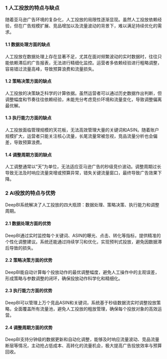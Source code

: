 ### 1 人工投放的特点与缺点
随着亚马逊广告环境的复杂化，人工投放的局限性逐渐显现。虽然人工投放依赖经验，但在广告规模扩展、竞品增加以及流量波动的背景下，难以满足持续优化的需求。
#### 1.1 数据处理方面的缺点
人工投放在数据处理上存在显著不足，尤其在面对频繁波动的实时数据时，往往只能依赖滞后的广告报表，无法进行精细化监控。运营者多依赖经验进行粗略调整，容易错过流量高峰，导致预算浪费和流量损失。
#### 1.2 策略决策方面的缺点
人工投放的决策缺乏科学的计算依据。虽然运营者可以通过历史数据作出判断，但调整幅度和节奏往往依赖经验，未能充分考虑竞价环境和流量变化，导致调整偏离最优解。
#### 1.3 执行能力方面的缺点
人工投放面临管理规模的天花板，无法高效管理大量的关键词和ASIN。随着账户规模扩大，运营者只能关注核心流量，长尾流量常被忽视，竞品流量分析也会偏差，导致预算浪费。
#### 1.4 调整周期方面的缺点
人工调整通常以“天”为单位，无法适应亚马逊广告的秒级竞价波动。调整周期过长导致无法及时响应流量突增或预算异常，错失关键流量窗口，最终导致广告效果下降。
### 2 AI投放的特点与优势
DeepBI系统解决了人工投放的四大瓶颈：数据处理、策略决策、执行能力和调整周期。
#### 2.1 数据处理方面的优势
DeepBI通过实时监控每个关键词、ASIN的曝光、点击、转化等指标，提供精准的个性化调整建议。系统还能通过持续学习和优化，实现预判式投放，避免因数据滞后导致的损失。
#### 2.2 策略决策方面的优势
DeepBI能自动计算每个投放动作的最优调整幅度，避免人工操作中的主观误差，形成策略与参数调整的闭环，确保投放动作科学化和精细化。
#### 2.3 执行能力方面的优势
DeepBI可以管理上万个竞品ASIN和关键词，系统基于秒级数据流实时调整投放策略，全面覆盖所有流量池，避免人工投放的粗放管理，确保每个投放对象的高效运营。
#### 2.4 调整周期方面的优势
DeepBI支持分钟级的数据更新和自动化调整，能够及时响应流量波动、竞品流量断层等情况，主动抢占低成本、高转化的流量机会，极大提高广告投放效率与预算回收。